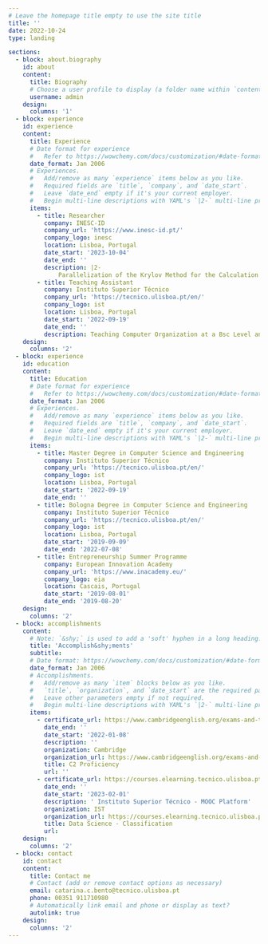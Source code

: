 ```yaml
---
# Leave the homepage title empty to use the site title
title: ''
date: 2022-10-24
type: landing

sections:
  - block: about.biography
    id: about
    content:
      title: Biography
      # Choose a user profile to display (a folder name within `content/authors/`)
      username: admin
    design:
      columns: '1'
  - block: experience
    id: experience
    content:
      title: Experience
      # Date format for experience
      #   Refer to https://wowchemy.com/docs/customization/#date-format
      date_format: Jan 2006
      # Experiences.
      #   Add/remove as many `experience` items below as you like.
      #   Required fields are `title`, `company`, and `date_start`.
      #   Leave `date_end` empty if it's your current employer.
      #   Begin multi-line descriptions with YAML's `|2-` multi-line prefix.
      items:
        - title: Researcher
          company: INESC-ID
          company_url: 'https://www.inesc-id.pt/'
          company_logo: inesc
          location: Lisboa, Portugal
          date_start: '2023-10-04'
          date_end: ''
          description: |2-
              Parallelization of the Krylov Method for the Calculation of the Mittag-Leffler Function
        - title: Teaching Assistant
          company: Instituto Superior Técnico
          company_url: 'https://tecnico.ulisboa.pt/en/'
          company_logo: ist
          location: Lisboa, Portugal
          date_start: '2022-09-19'
          date_end: ''
          description: Teaching Computer Organization at a Bsc Level and Parallel and Distributed Computing at a Msc Level.
    design:
      columns: '2'
  - block: experience
    id: education
    content:
      title: Education
      # Date format for experience
      #   Refer to https://wowchemy.com/docs/customization/#date-format
      date_format: Jan 2006
      # Experiences.
      #   Add/remove as many `experience` items below as you like.
      #   Required fields are `title`, `company`, and `date_start`.
      #   Leave `date_end` empty if it's your current employer.
      #   Begin multi-line descriptions with YAML's `|2-` multi-line prefix.
      items:
        - title: Master Degree in Computer Science and Engineering
          company: Instituto Superior Técnico
          company_url: 'https://tecnico.ulisboa.pt/en/'
          company_logo: ist
          location: Lisboa, Portugal
          date_start: '2022-09-19'
          date_end: ''
        - title: Bologna Degree in Computer Science and Engineering
          company: Instituto Superior Técnico
          company_url: 'https://tecnico.ulisboa.pt/en/'
          company_logo: ist
          location: Lisboa, Portugal
          date_start: '2019-09-09'
          date_end: '2022-07-08'
        - title: Entrepreneurship Summer Programme
          company: European Innovation Academy
          company_url: 'https://www.inacademy.eu/'
          company_logo: eia
          location: Cascais, Portugal
          date_start: '2019-08-01'
          date_end: '2019-08-20'
    design:
      columns: '2'
  - block: accomplishments
    content:
      # Note: `&shy;` is used to add a 'soft' hyphen in a long heading.
      title: 'Accomplish&shy;ments'
      subtitle:
      # Date format: https://wowchemy.com/docs/customization/#date-format
      date_format: Jan 2006
      # Accomplishments.
      #   Add/remove as many `item` blocks below as you like.
      #   `title`, `organization`, and `date_start` are the required parameters.
      #   Leave other parameters empty if not required.
      #   Begin multi-line descriptions with YAML's `|2-` multi-line prefix.
      items:
        - certificate_url: https://www.cambridgeenglish.org/exams-and-tests/proficiency/
          date_end: ''
          date_start: '2022-01-08'
          description: ''
          organization: Cambridge
          organization_url: https://www.cambridgeenglish.org/exams-and-tests/proficiency/
          title: C2 Proficiency
          url: ''
        - certificate_url: https://courses.elearning.tecnico.ulisboa.pt/certificates/cd68373f17024d188cc911a6500eb0fc
          date_end: ''
          date_start: '2023-02-01'
          description: ' Instituto Superior Técnico - MOOC Platform'
          organization: IST
          organization_url: https://courses.elearning.tecnico.ulisboa.pt/
          title: Data Science - Classification
          url: 
    design:
      columns: '2'
  - block: contact
    id: contact
    content:
      title: Contact me
      # Contact (add or remove contact options as necessary)
      email: catarina.c.bento@tecnico.ulisboa.pt
      phone: 00351 911710980
      # Automatically link email and phone or display as text?
      autolink: true
    design:
      columns: '2'
---
```

